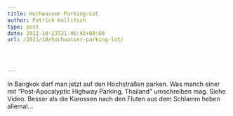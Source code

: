 ```yaml
---
title: Hochwasser-Parking-Lot
author: Patrick Kollitsch
type: post
date: 2011-10-23T21:46:42+00:00
url: /2011/10/hochwasser-parking-lot/




---
```

<div class="media movie">
</div>

In Bangkok darf man jetzt auf den Hochstra&szlig;en parken. Was manch einer mit &#8220;Post-Apocalyptic Highway Parking, Thailand&#8221; umschreiben mag. Siehe Video. Besser als die Karossen nach den Fluten aus dem Schlamm heben allemal&#8230;